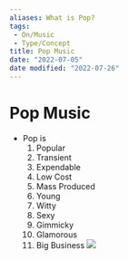 ```yaml
---
aliases: What is Pop?
tags:
 - On/Music
 - Type/Concept
title: Pop Music
date: "2022-07-05"
date modified: "2022-07-26"
---
```


# Pop Music
- Pop is
	1. Popular
	2. Transient
	3. Expendable
	4. Low Cost
	5. Mass Produced
	6. Young
	7. Witty
	8. Sexy
	9. Gimmicky
	10. Glamorous
	11. Big Business
![](https://i.imgur.com/rYHjEX6.png)

